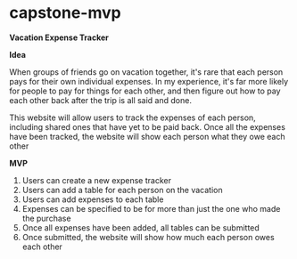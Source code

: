 # capstone-mvp

**Vacation Expense Tracker**

**Idea**

When groups of friends go on vacation together, it's rare that each person pays for their own individual expenses. In my experience, it's far more likely for people to pay for things for each other, and then figure out how to pay each other back after the trip is all said and done.

This website will allow users to track the expenses of each person, including shared ones that have yet to be paid back. Once all the expenses have been tracked, the website will show each person what they owe each other

**MVP**

1. Users can create a new expense tracker
2. Users can add a table for each person on the vacation
3. Users can add expenses to each table
4. Expenses can be specified to be for more than just the one who made the purchase
5. Once all expenses have been added, all tables can be submitted
6. Once submitted, the website will show how much each person owes each other

